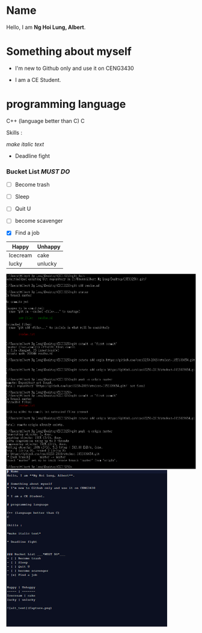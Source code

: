 # Name
Hello, I am **Ng Hoi Lung, Albert**.

# Something about myself
* I'm new to Github only and use it on CENG3430

* I am a CE Student.

# programming language 

C++ (language better than C)
C

Skills :

*make italic text*

* Deadline fight


### Bucket List ___*MUST DO*___
- [ ] Become trash
- [ ] Sleep
- [ ] Quit U
- [ ] become scavenger
- [x] Find a job


Happy | Unhappy
----- | -------
Icecream | cake
lucky | unlucky

![alt_text](Capture.PNG)
![alt_text](Code.PNG)

